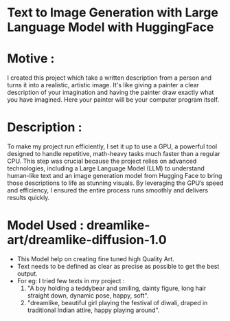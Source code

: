 #  Text to Image Generation with Large Language Model with HuggingFace

# Motive : 
I created this project which take a written description from a person and turns it into a realistic, artistic image. It's like giving a painter a clear description of your imagination and having the painter draw exactly what you have imagined. Here your painter will be your computer program itself.  

# Description : 
To make my project run efficiently, I set it up to use a GPU, a powerful tool designed to handle repetitive, math-heavy tasks much faster than a regular CPU. This step was crucial because the project relies on advanced technologies, including a Large Language Model (LLM) to understand human-like text and an image generation model from Hugging Face to bring those descriptions to life as stunning visuals. By leveraging the GPU’s speed and efficiency, I ensured the entire process runs smoothly and delivers results quickly.

# Model Used : dreamlike-art/dreamlike-diffusion-1.0 
 - This Model help on creating fine tuned high Quality Art.
 - Text needs to be defined as clear as precise as possible to get the best output. 
 - For eg: I tried few texts in my project :
    1. "A boy holding a teddybear and smiling, dainty figure, long hair straight down, dynamic pose, happy, soft".
    2. "dreamlike, beautiful girl playing the festival of diwali, draped in traditional Indian attire, happy playing around".

 

